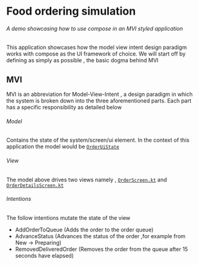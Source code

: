 # Food ordering simulation

###### A demo showcasing how to use compose in an MVI styled application

This application showcases how the model view intent design paradigm works with compose as the UI
framework of choice. We will start off by defining as simply as possible , the basic dogma behind
MVI

## MVI

MVI is an abbreviation for Model-View-Intent , a design paradigm in which the system is broken down
into the three aforementioned parts. Each part has a specific responsibility as detailed below

###### Model

Contains the state of the system/screen/ui element. In the context of this application the model
would be [`OrderUiState`][OrderUiState]

###### View

The model above drives two views namely ,  [`OrderScreen.kt`][OrdersUi]
and [`OrderDetailsScreen.kt`][OrderDetailsUi]

###### Intentions

The follow intentions mutate the state of the view

- AddOrderToQueue (Adds the order to the order queue)
- AdvanceStatus (Advances the status of the order ,for example from New -> Preparing)
- RemovedDeliveredOrder (Removes the order from the queue after 15 seconds have elapsed)

[OrderUiState]: app/src/main/java/com/multibank/foodordersimulation/ui/screens/OrdersViewModel.kt

[OrdersUi]: app/src/main/java/com/multibank/foodordersimulation/ui/screens/OrderScreen.kt

[OrderDetailsUi]: app/src/main/java/com/multibank/foodordersimulation/ui/screens/OrderDetailsScreen.kt